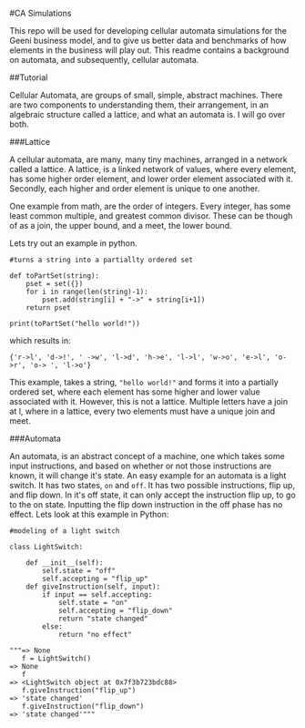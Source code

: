 #CA Simulations

This repo will be used for developing cellular automata simulations for the Geeni business model, and to give
us better data and benchmarks of how elements in the business will play out. This readme contains a background on
automata, and subsequently, cellular automata.

##Tutorial

Cellular Automata, are groups of small, simple, abstract machines. There are two components to understanding them, their arrangement, in an algebraic structure called a lattice, and what an automata is. I will go over both.

###Lattice

A cellular automata, are many, many tiny machines, arranged in a network called a lattice. A lattice, is a linked network of values, where every element, has some higher order element, and lower order element associated with it. Secondly, each higher and order element is unique to one another.

One example from math, are the order of integers. Every integer, has some least common multiple, and greatest common divisor. These can be though of as a join, the upper bound, and a meet, the lower bound.

Lets try out an example in python.

```
#turns a string into a partiallty ordered set

def toPartSet(string):
	pset = set({})
	for i in range(len(string)-1):
		pset.add(string[i] + "->" + string[i+1])
	return pset
	
print(toPartSet("hello world!"))
```

which results in:

```
{'r->l', 'd->!', ' ->w', 'l->d', 'h->e', 'l->l', 'w->o', 'e->l', 'o->r', 'o-> ', 'l->o'}
```
This example, takes a string, `"hello world!"` and forms it into a partially ordered set, where each element has some higher and lower value associated with it. However, this is not a lattice. Multiple letters have a join at l,  where in a lattice, every two elements must have a unique join and meet.

###Automata

An automata, is an abstract concept of a machine, one which takes some input instructions, and based on whether or not those instructions are known, it will change it's state. An easy example for an automata is a light switch. It has two states, `on` and `off`. It has two possible instructions, flip up, and flip down. In it's off state, it can only accept the instruction flip up, to go to the on state. Inputting the flip down instruction in the off phase has no effect. Lets look at this example in Python:

```
#modeling of a light switch

class LightSwitch:
	
	def __init__(self):
		self.state = "off"
		self.accepting = "flip_up"
	def giveInstruction(self, input):
		if input == self.accepting:
			self.state = "on"
			self.accepting = "flip_down"
			return "state changed"
		else:
			return "no effect"
			
"""=> None
   f = LightSwitch()
=> None
   f
=> <LightSwitch object at 0x7f3b723bdc88>
   f.giveInstruction("flip_up")
=> 'state changed'
   f.giveInstruction("flip_down")
=> 'state changed'"""
```